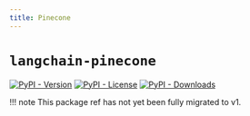 ```yaml
---
title: Pinecone
---
```


# `langchain-pinecone`

[![PyPI - Version](https://img.shields.io/pypi/v/langchain-pinecone?label=%20)](https://pypi.org/project/langchain-pinecone/#history)
[![PyPI - License](https://img.shields.io/pypi/l/langchain-pinecone)](https://opensource.org/licenses/MIT)
[![PyPI - Downloads](https://img.shields.io/pepy/dt/langchain-pinecone)](https://pypistats.org/packages/langchain-pinecone)

!!! note
    This package ref has not yet been fully migrated to v1.
